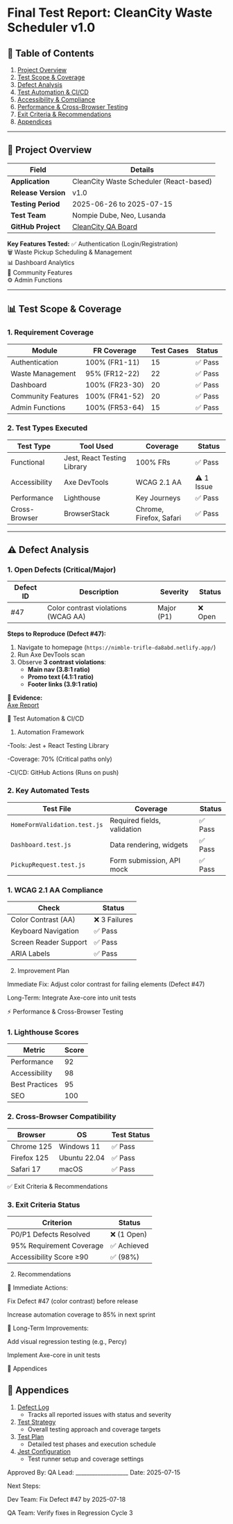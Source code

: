 # Final Test Report: CleanCity Waste Scheduler v1.0

## 📌 Table of Contents
1. [Project Overview](#-project-overview)
2. [Test Scope & Coverage](#-test-scope--coverage)
3. [Defect Analysis](#-defect-analysis)
4. [Test Automation & CI/CD](#-test-automation--cicd)
5. [Accessibility & Compliance](#-accessibility--compliance)
6. [Performance & Cross-Browser Testing](#-performance--cross-browser-testing)
7. [Exit Criteria & Recommendations](#-exit-criteria--recommendations)
8. [Appendices](#-appendices)

---

## 🏢 Project Overview

| **Field**          | **Details** |
|---------------------|------------|
| **Application**     | CleanCity Waste Scheduler (React-based) |
| **Release Version** | v1.0 |
| **Testing Period**  | 2025-06-26 to 2025-07-15 |
| **Test Team**       | Nompie Dube, Neo, Lusanda |
| **GitHub Project**  | [CleanCity QA Board](https://github.com/users/Nompie1993/projects/5) |

**Key Features Tested:**
✅ Authentication (Login/Registration)  
🗑️ Waste Pickup Scheduling & Management  
📊 Dashboard Analytics  
👥 Community Features  
⚙️ Admin Functions  

---

## 📊 Test Scope & Coverage

### 1. Requirement Coverage

| **Module**          | **FR Coverage** | **Test Cases** | **Status** |
|----------------------|----------------|----------------|------------|
| Authentication       | 100% (FR1-11)  | 15             | ✅ Pass    |
| Waste Management     | 95% (FR12-22)  | 22             | ✅ Pass    |
| Dashboard            | 100% (FR23-30) | 20             | ✅ Pass    |
| Community Features   | 100% (FR41-52) | 20             | ✅ Pass    |
| Admin Functions      | 100% (FR53-64) | 15             | ✅ Pass    |

### 2. Test Types Executed

| **Test Type**       | **Tool Used**       | **Coverage** | **Status** |
|----------------------|---------------------|--------------|------------|
| Functional           | Jest, React Testing Library | 100% FRs | ✅ Pass |
| Accessibility        | Axe DevTools        | WCAG 2.1 AA  | ⚠️ 1 Issue |
| Performance          | Lighthouse          | Key Journeys | ✅ Pass |
| Cross-Browser        | BrowserStack        | Chrome, Firefox, Safari | ✅ Pass |

---

## ⚠️ Defect Analysis

### 1. Open Defects (Critical/Major)

| **Defect ID** | **Description**                     | **Severity** | **Status** |
|---------------|-------------------------------------|--------------|------------|
| #47           | Color contrast violations (WCAG AA) | Major (P1)   | ❌ Open    |

**Steps to Reproduce (Defect #47):**
1. Navigate to homepage (`https://nimble-trifle-da8abd.netlify.app/`)
2. Run Axe DevTools scan
3. Observe **3 contrast violations**:
   - **Main nav (3.8:1 ratio)**
   - **Promo text (4.1:1 ratio)**
   - **Footer links (3.9:1 ratio)**

📸 **Evidence:**  
[Axe Report](https://github.com/user-attachments/assets/08135134-8276-4fd8-97ae-b3c0a0cecfeb)

🤖 Test Automation & CI/CD

1. Automation Framework
   
-Tools: Jest + React Testing Library

-Coverage: 70% (Critical paths only)

-CI/CD: GitHub Actions (Runs on push)

### 2. Key Automated Tests

| Test File                     | Coverage                          | Status     |
|-------------------------------|-----------------------------------|------------|
| `HomeFormValidation.test.js`  | Required fields, validation       | ✅ Pass    |
| `Dashboard.test.js`           | Data rendering, widgets           | ✅ Pass    |
| `PickupRequest.test.js`       | Form submission, API mock         | ✅ Pass    |


### 1. WCAG 2.1 AA Compliance

| Check                  | Status            |
|------------------------|-------------------|
| Color Contrast (AA)    | ❌ 3 Failures     |
| Keyboard Navigation    | ✅ Pass           |
| Screen Reader Support  | ✅ Pass           |
| ARIA Labels           | ✅ Pass           |


2. Improvement Plan
   
Immediate Fix: Adjust color contrast for failing elements (Defect #47)

Long-Term: Integrate Axe-core into unit tests

⚡ Performance & Cross-Browser Testing


   ### 1. Lighthouse Scores

| Metric           | Score |
|------------------|-------|
| Performance      | 92    |
| Accessibility    | 98    |
| Best Practices   | 95    |
| SEO              | 100   |



   ### 2. Cross-Browser Compatibility

| Browser       | OS            | Test Status |
|--------------|---------------|-------------|
| Chrome 125   | Windows 11    | ✅ Pass     |
| Firefox 125  | Ubuntu 22.04  | ✅ Pass     |
| Safari 17    | macOS         | ✅ Pass     |

✅ Exit Criteria & Recommendations


   ### 3. Exit Criteria Status

| Criterion                     | Status           |
|-------------------------------|------------------|
| P0/P1 Defects Resolved        | ❌ (1 Open)      |
| 95% Requirement Coverage      | ✅ Achieved      |
| Accessibility Score ≥90       | ✅ (98%)         |

2. Recommendations
   
🚀 Immediate Actions:

Fix Defect #47 (color contrast) before release

Increase automation coverage to 85% in next sprint

📅 Long-Term Improvements:

Add visual regression testing (e.g., Percy)

Implement Axe-core in unit tests

📎 Appendices
## 📎 Appendices

1. [Defect Log](./defect_log.md)  
   - Tracks all reported issues with status and severity
2. [Test Strategy](./test_strategy.md)  
   - Overall testing approach and coverage targets
3. [Test Plan](./test_plan.md)  
   - Detailed test phases and execution schedule
4. [Jest Configuration](./jest.config.js)  
   - Test runner setup and coverage settings
     


Approved By:
QA Lead: ___________________
Date: 2025-07-15

Next Steps:

Dev Team: Fix Defect #47 by 2025-07-18

QA Team: Verify fixes in Regression Cycle 3
